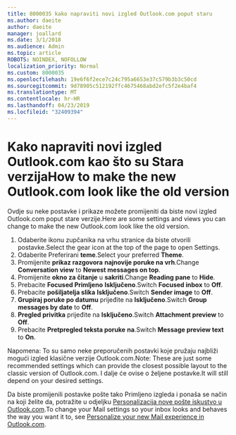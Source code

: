 ```yaml
---
title: 8000035 kako napraviti novi izgled Outlook.com poput staru
ms.author: daeite
author: daeite
manager: joallard
ms.date: 3/1/2018
ms.audience: Admin
ms.topic: article
ROBOTS: NOINDEX, NOFOLLOW
localization_priority: Normal
ms.custom: 8000035
ms.openlocfilehash: 19e6f6f2ece7c24c795a6653e37c579b3b3c50cd
ms.sourcegitcommit: 9d78905c512192ffc4675468abd2efc5f2e4baf4
ms.translationtype: MT
ms.contentlocale: hr-HR
ms.lasthandoff: 04/23/2019
ms.locfileid: "32409394"
---
```

# <a name="how-to-make-the-new-outlookcom-look-like-the-old-version"></a><span data-ttu-id="914c3-102">Kako napraviti novi izgled Outlook.com kao što su Stara verzija</span><span class="sxs-lookup"><span data-stu-id="914c3-102">How to make the new Outlook.com look like the old version</span></span>

<span data-ttu-id="914c3-103">Ovdje su neke postavke i prikaze možete promijeniti da biste novi izgled Outlook.com poput stare verzije.</span><span class="sxs-lookup"><span data-stu-id="914c3-103">Here are some settings and views you can change to make the new Outlook.com look like the old version.</span></span>

1. <span data-ttu-id="914c3-104">Odaberite ikonu zupčanika na vrhu stranice da biste otvorili postavke.</span><span class="sxs-lookup"><span data-stu-id="914c3-104">Select the gear icon at the top of the page to open Settings.</span></span>
2. <span data-ttu-id="914c3-105">Odaberite Preferirani **teme**.</span><span class="sxs-lookup"><span data-stu-id="914c3-105">Select your preferred **Theme**.</span></span>
3. <span data-ttu-id="914c3-106">Promijenite **prikaz razgovora** **najnovije poruke na vrh**.</span><span class="sxs-lookup"><span data-stu-id="914c3-106">Change **Conversation view** to **Newest messages on top**.</span></span>
4. <span data-ttu-id="914c3-107">Promijenite **okno za čitanje** u **sakriti**.</span><span class="sxs-lookup"><span data-stu-id="914c3-107">Change **Reading pane** to **Hide**.</span></span>
5. <span data-ttu-id="914c3-108">Prebacite **Focused Primljeno** **Isključeno**.</span><span class="sxs-lookup"><span data-stu-id="914c3-108">Switch **Focused inbox** to **Off**.</span></span>
6. <span data-ttu-id="914c3-109">Prebacite **pošiljatelja slika** **Isključeno**.</span><span class="sxs-lookup"><span data-stu-id="914c3-109">Switch **Sender image** to **Off**.</span></span> 
7. <span data-ttu-id="914c3-110">**Grupiraj poruke po datumu** prijeđite na **Isključeno**.</span><span class="sxs-lookup"><span data-stu-id="914c3-110">Switch **Group messages by date** to **Off**.</span></span> 
8. <span data-ttu-id="914c3-111">**Pregled privitka** prijeđite na **Isključeno**.</span><span class="sxs-lookup"><span data-stu-id="914c3-111">Switch **Attachment preview** to **Off**.</span></span> 
9. <span data-ttu-id="914c3-112">Prebacite **Pretpregled teksta poruke** **na**.</span><span class="sxs-lookup"><span data-stu-id="914c3-112">Switch **Message preview text** to **On**.</span></span>

<span data-ttu-id="914c3-113">Napomena: To su samo neke preporučenih postavki koje pružaju najbliži mogući izgled klasične verzije Outlook.com.</span><span class="sxs-lookup"><span data-stu-id="914c3-113">Note: These are just some recommended settings which can provide the closest possible layout to the classic version of Outlook.com.</span></span> <span data-ttu-id="914c3-114">I dalje će ovise o željene postavke.</span><span class="sxs-lookup"><span data-stu-id="914c3-114">It will still depend on your desired settings.</span></span>

<span data-ttu-id="914c3-115">Da biste promijenili postavke pošte tako Primljeno izgleda i ponaša se način na koji želite da, potražite u odjeljku [Personalizacija nove pošte iskustvo u Outlook.com](https://support.office.com/article/b41c2ecb-f23c-42b3-b7f8-659646d5e58c).</span><span class="sxs-lookup"><span data-stu-id="914c3-115">To change your Mail settings so your inbox looks and behaves the way you want it to, see [Personalize your new Mail experience in Outlook.com](https://support.office.com/article/b41c2ecb-f23c-42b3-b7f8-659646d5e58c).</span></span>